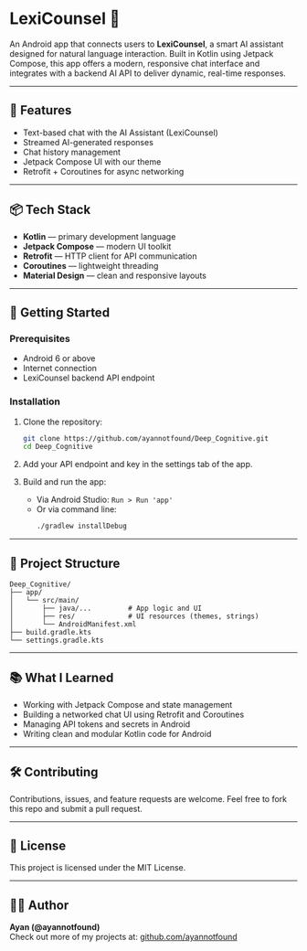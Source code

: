 # LexiCounsel 🤖

An Android app that connects users to **LexiCounsel**, a smart AI assistant designed for natural language interaction. Built in Kotlin using Jetpack Compose, this app offers a modern, responsive chat interface and integrates with a backend AI API to deliver dynamic, real-time responses.

---

## 🧠 Features

- Text-based chat with the AI Assistant (LexiCounsel)
- Streamed AI-generated responses
- Chat history management
- Jetpack Compose UI with our theme
- Retrofit + Coroutines for async networking

---

## 📦 Tech Stack

- **Kotlin** — primary development language  
- **Jetpack Compose** — modern UI toolkit  
- **Retrofit** — HTTP client for API communication  
- **Coroutines** — lightweight threading  
- **Material Design** — clean and responsive layouts  

---

## 🚀 Getting Started

### Prerequisites

- Android 6 or above
- Internet connection
- LexiCounsel backend API endpoint

### Installation

1. Clone the repository:
   ```bash
   git clone https://github.com/ayannotfound/Deep_Cognitive.git
   cd Deep_Cognitive
   ```

2. Add your API endpoint and key in the settings tab of the app.

3. Build and run the app:
   - Via Android Studio: `Run > Run 'app'`
   - Or via command line:
     ```bash
     ./gradlew installDebug
     ```

---

## 📁 Project Structure

```
Deep_Cognitive/
├── app/
│   └── src/main/
│       ├── java/...         # App logic and UI
│       ├── res/             # UI resources (themes, strings)
│       └── AndroidManifest.xml
├── build.gradle.kts
└── settings.gradle.kts
```

---

## 📚 What I Learned

- Working with Jetpack Compose and state management  
- Building a networked chat UI using Retrofit and Coroutines  
- Managing API tokens and secrets in Android  
- Writing clean and modular Kotlin code for Android  

---

## 🛠️ Contributing

Contributions, issues, and feature requests are welcome. Feel free to fork this repo and submit a pull request.

---

## 📄 License

This project is licensed under the MIT License.

---

## 🙋‍♂️ Author

**Ayan (@ayannotfound)**  
Check out more of my projects at: [github.com/ayannotfound](https://github.com/ayannotfound)
